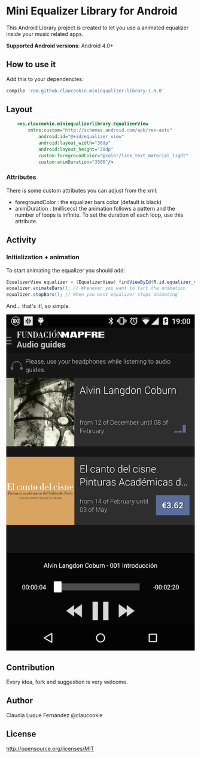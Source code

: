 Mini Equalizer Library for Android
==================================

This Android Library project is created to let you use a animated equalizer inside your music related apps.


**Supported Android versions**: Android 4.0+

How to use it
----------------------

Add this to your dependencies:

```groovy
compile 'com.github.claucookie.miniequalizer:library:1.0.0'
```

## Layout

````xml
    <es.claucookie.miniequalizerlibrary.EqualizerView
        xmlns:custom="http://schemas.android.com/apk/res-auto"
            android:id="@+id/equalizer_view"
            android:layout_width="30dp"
            android:layout_height="30dp"
            custom:foregroundColor="@color/link_text_material_light"
            custom:animDuration="3500"/>
````

### Attributes

There is some custom attributes you can adjust from the xml:
 - foregroundColor : the equalizer bars color (default is black)
 - animDuration : (millisecs) the animation follows a pattern and the number of loops is infinite. To set the duration of each loop, use this attribute.

## Activity

### Initialization + animation

To start animating the equalizer you should add:

````java
EqualizerView equalizer = (EqualizerView) findViewById(R.id.equalizer_view);
equalizer.animateBars(); // Whenever you want to tart the animation
equalizer.stopBars(); // When you want equalizer stops animating
````
And... that's it!, so simple.

![Example of and app using the equalizer](/screenshots/minieq.png)


Contribution
------------
Every idea, fork and suggestion is very welcome.

Author
--------
Claudia Luque Fernández @claucookie

License
-------
http://opensource.org/licenses/MIT

